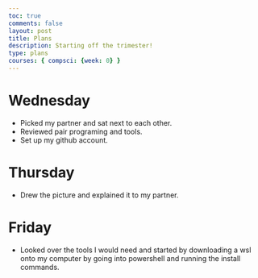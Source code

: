 ```yaml
---
toc: true
comments: false
layout: post
title: Plans
description: Starting off the trimester!
type: plans
courses: { compsci: {week: 0} }
---
```


# Wednesday

- Picked my partner and sat next to each other.
- Reviewed pair programing and tools.
- Set up my github account.

# Thursday

- Drew the picture and explained it to my partner.

# Friday

- Looked over the tools I would need and started by downloading a wsl onto my computer by going into powershell and running the install commands.